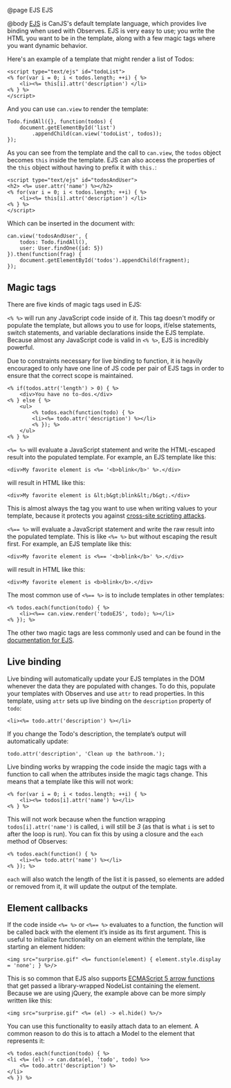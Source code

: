 @page EJS EJS

@body
[EJS](../docs/can.ejs.html) is CanJS's default template language, which provides live
binding when used with Observes. EJS is very easy to use; you write the HTML you
want to be in the template, along with a few magic tags where you want dynamic
behavior.

Here's an example of a template that might render a list of Todos:

```
<script type="text/ejs" id="todoList">
<% for(var i = 0; i < todos.length; ++i) { %>
	<li><%= this[i].attr('description') </li>
<% } %>
</script>
```

And you can use `can.view` to render the template:

```
Todo.findAll({}, function(todos) {
	document.getElementById('list')
		.appendChild(can.view('todoList', todos));
});
```

As you can see from the template and the call to `can.view`, the `todos`
object becomes `this` inside the template. EJS can also access the properties
of the `this` object without having to prefix it with `this.`:

```
<script type="text/ejs" id="todosAndUser">
<h2> <%= user.attr('name') %></h2>
<% for(var i = 0; i < todos.length; ++i) { %>
	<li><%= this[i].attr('description') </li>
<% } %>
</script>
```

Which can be inserted in the document with:

```
can.view('todosAndUser', {
	todos: Todo.findAll(),
	user: User.findOne({id: 5})
}).then(function(frag) {
	document.getElementById('todos').appendChild(fragment);
});
```

## Magic tags

There are five kinds of magic tags used in EJS:

`<% %>` will run any JavaScript code inside of it. This tag doesn't modify or
populate the template, but allows you to use for loops, if/else statements, 
switch statements, and variable declarations inside the EJS template. Because
almost any JavaScript code is valid in `<% %>`, EJS is incredibly powerful.

Due to constraints necessary for live binding to function, it is heavily
encouraged to only have one line of JS code per pair of EJS tags in order to
ensure that the correct scope is maintained.

```
<% if(todos.attr('length') > 0) { %>
	<div>You have no to-dos.</div>
<% } else { %>
	<ul>
		<% todos.each(function(todo) { %>
		<li><%= todo.attr('description') %></li>
		<% }); %>
	</ul>
<% } %>
```

`<%= %>` will evaluate a JavaScript statement and write the HTML-escaped result
into the populated template. For example, an EJS template like this:

```
<div>My favorite element is <%= '<b>blink</b>' %>.</div>
```

will result in HTML like this:

```
<div>My favorite element is &lt;b&gt;blink&lt;/b&gt;.</div>
```

This is almost always the tag you want to use when writing values to your
template, because it protects you against [cross-site scripting attacks](http://en.wikipedia.org/wiki/Cross-site_scripting).

`<%== %>` will evaluate a JavaScript statement and write the raw result into the
populated template. This is like `<%= %>` but without escaping the result first.
For example, an EJS template like this:

```
<div>My favorite element is <%== '<b>blink</b>' %>.</div>
```

will result in HTML like this:

```
<div>My favorite element is <b>blink</b>.</div>
```

The most common use of `<%== %>` is to include templates in other templates:

```
<% todos.each(function(todo) { %>
	<li><%== can.view.render('todoEJS', todo); %></li>
<% }); %>
```

The other two magic tags are less commonly used and can be found in the
[documentation for EJS](../docs/can.ejs.html).

## Live binding

Live binding will automatically update your EJS templates in the DOM whenever
the data they are populated with changes. To do this, populate your templates
with Observes and use `attr` to read properties. In this template, using
`attr` sets up live binding on the `description` property of `todo`:

```
<li><%= todo.attr('description') %></li>
```

If you change the Todo's description, the template’s output will automatically
update:

```
todo.attr('description', 'Clean up the bathroom.');
```

Live binding works by wrapping the code inside the magic tags with a function
to call when the attributes inside the magic tags change. This means that a
template like this will not work:

```
<% for(var i = 0; i < todos.length; ++i) { %>
	<li><%= todos[i].attr('name') %></li>
<% } %>
```

This will not work because when the function wrapping `todos[i].attr('name')` is
called, `i` will still be _3_ (as that is what `i` is set to after the loop is
run). You can fix this by using a closure and the `each` method of Observes:

```
<% todos.each(function() { %>
	<li><%= todo.attr('name') %></li>
<% }); %>
```

`each` will also watch the length of the list it is passed, so elements are
added or removed from it, it will update the output of the template.

## Element callbacks

If the code inside `<%= %>` or `<%== %>` evaluates to a function, the function
will be called back with the element it’s inside as its first argument. This is
useful to initialize functionality on an element within the template, like
starting an element hidden:

```
<img src="surprise.gif" <%= function(element) { element.style.display = 'none'; } %>/>
```

This is so common that EJS also supports [ECMAScript 5 arrow functions](http://wiki.ecmascript.org/doku.php?id=strawman:arrow_function_syntax)
that get passed a library-wrapped NodeList containing the element. Because we
are using jQuery, the example above can be more simply written like this:

```
<img src="surprise.gif" <%= (el) -> el.hide() %>/>
```

You can use this functionality to easily attach data to an element. A common
reason to do this is to attach a Model to the element that represents it:

```
<% todos.each(function(todo) { %>
<li <%= (el) -> can.data(el, 'todo', todo) %>>
	<%= todo.attr('description') %>
</li>
<% }) %>
```

